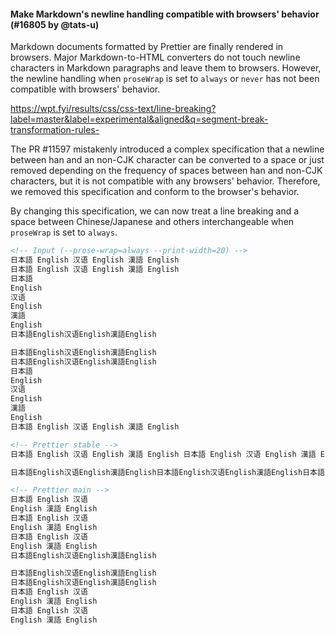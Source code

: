 #### Make Markdown's newline handling compatible with browsers' behavior (#16805 by @tats-u)

Markdown documents formatted by Prettier are finally rendered in browsers. Major Markdown-to-HTML converters do not touch newline characters in Markdown paragraphs and leave them to browsers. However, the newline handling when `proseWrap` is set to `always` or `never` has not been compatible with browsers' behavior.

https://wpt.fyi/results/css/css-text/line-breaking?label=master&label=experimental&aligned&q=segment-break-transformation-rules-

The PR #11597 mistakenly introduced a complex specification that a newline between han and an non-CJK character can be converted to a space or just removed depending on the frequency of spaces between han and non-CJK characters, but it is not compatible with any browsers' behavior. Therefore, we removed this specification and conform to the browser's behavior.

By changing this specification, we can now treat a line breaking and a space between Chinese/Japanese and others interchangeable when `proseWrap` is set to `always`.

<!-- prettier-ignore -->
```md
<!-- Input (--prose-wrap=always --print-width=20) -->
日本語 English 汉语 English 漢語 English
日本語 English 汉语 English 漢語 English
日本語
English
汉语
English
漢語
English
日本語English汉语English漢語English

日本語English汉语English漢語English
日本語English汉语English漢語English
日本語
English
汉语
English
漢語
English
日本語 English 汉语 English 漢語 English

<!-- Prettier stable -->
日本語 English 汉语 English 漢語 English 日本語 English 汉语 English 漢語 English 日本語 English 汉语 English 漢語 English 日本語English汉语English漢語English

日本語English汉语English漢語English日本語English汉语English漢語English日本語 English 汉语English 漢語 English日本語 English 汉语English 漢語 English

<!-- Prettier main -->
日本語 English 汉语
English 漢語 English
日本語 English 汉语
English 漢語 English
日本語 English 汉语
English 漢語 English
日本語English汉语English漢語English

日本語English汉语English漢語English
日本語English汉语English漢語English
日本語 English 汉语
English 漢語 English
日本語 English 汉语
English 漢語 English
```
